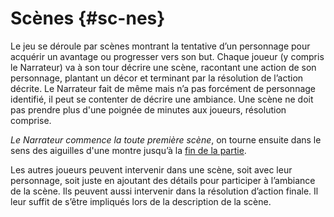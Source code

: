 # Scènes {#sc-nes}

Le jeu se déroule par scènes montrant la tentative d’un personnage pour acquérir un avantage ou progresser vers son but. Chaque joueur (y compris le Narrateur) va à son tour décrire une scène, racontant une action de son personnage, plantant un décor et terminant par la résolution de l’action décrite. Le Narrateur fait de même mais n’a pas forcément de personnage identifié, il peut se contenter de décrire une ambiance. Une scène ne doit pas prendre plus d&#039;une poignée de minutes aux joueurs, résolution comprise.

_Le Narrateur commence la toute première scène_, on tourne ensuite dans le sens des aiguilles d&#039;une montre jusqu’à la [fin de la partie](fin_de_la_partie.md).

Les autres joueurs peuvent intervenir dans une scène, soit avec leur personnage, soit juste en ajoutant des détails pour participer à l’ambiance de la scène. Ils peuvent aussi intervenir dans la résolution d’action finale. Il leur suffit de s’être impliqués lors de la description de la scène.